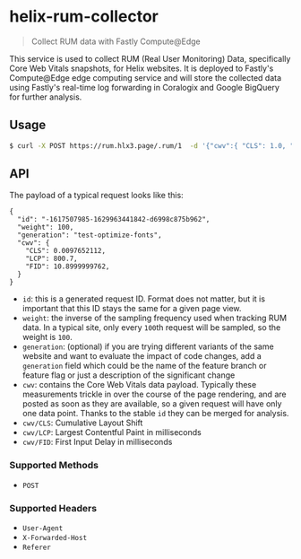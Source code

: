 # helix-rum-collector

> Collect RUM data with Fastly Compute@Edge

This service is used to collect RUM (Real User Monitoring) Data, specifically Core Web Vitals snapshots, for Helix websites. It is deployed to Fastly's Compute@Edge edge computing service and will store the collected data using Fastly's real-time log forwarding in Coralogix and Google BigQuery for further analysis.

## Usage

```bash
$ curl -X POST https://rum.hlx3.page/.rum/1  -d '{"cwv":{ "CLS": 1.0, "LCP": 1.0, "FID": 4 }, "id": "blablub", "weight": 2}' X-Forwarded-Host:example.com
```

## API

The payload of a typical request looks like this:

```jsonc
{
  "id": "-1617507985-1629963441842-d6998c875b962",
  "weight": 100,
  "generation": "test-optimize-fonts",
  "cwv": {
    "CLS": 0.0097652112,
    "LCP": 800.7,
    "FID": 10.8999999762,
  }
}
```

- `id`: this is a generated request ID. Format does not matter, but it is important that this ID stays the same for a given page view.
- `weight`: the inverse of the sampling frequency used when tracking RUM data. In a typical site, only every `100`th request will be sampled, so the weight is `100`.
- `generation`: (optional) if you are trying different variants of the same website and want to evaluate the impact of code changes, add a `generation` field which could be the name of the feature branch or feature flag or just a description of the significant change
- `cwv`: contains the Core Web Vitals data payload. Typically these measurements trickle in over the course of the page rendering, and are posted as soon as they are available, so a given request will have only one data point. Thanks to the stable `id` they can be merged for analysis.
- `cwv/CLS`: Cumulative Layout Shift
- `cwv/LCP`: Largest Contentful Paint in milliseconds
- `cwv/FID`: First Input Delay in milliseconds

### Supported Methods

- `POST`


### Supported Headers

- `User-Agent`
- `X-Forwarded-Host`
- `Referer`
